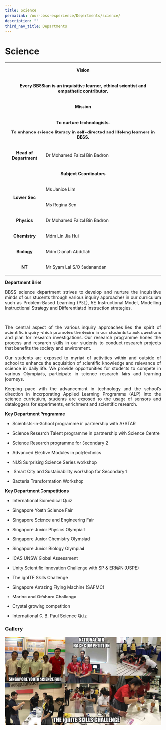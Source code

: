 ```yaml
---
title: Science
permalink: /our-bbss-experience/Departments/science/
description: ""
third_nav_title: Departments
---
```

# Science

<table width="623">
<tbody>
<tr>
<td style="width: 613px;" colspan="2">
<p style="text-align: center;"><strong>Vision</strong></p>
</td>
</tr>
<tr>
<td style="width: 613px;" colspan="2">
<p style="text-align: center;"><strong>Every BBSSian is an inquisitive learner, ethical scientist and empathetic contributor.</strong></p>
</td>
</tr>
<tr>
<td style="width: 613px;" colspan="2">
<p style="text-align: center;"><strong>Mission</strong></p>
</td>
</tr>
<tr>
<td style="width: 613px;" colspan="2">
<p style="text-align: center;"><strong>To nurture technologists.</strong></p>
<p style="text-align: center;"><strong>To enhance science literacy in self-directed and lifelong learners in BBSS.</strong></p>
</td>
</tr>
<tr>
<td style="width: 123.198px;">
<p style="text-align: center;"><strong>Head of Department</strong></p>
</td>
<td style="width: 483.802px;">
<p>Dr Mohamed Faizal Bin Badron</p>
</td>
</tr>
<tr>
<td style="width: 613px;" colspan="2">
<p style="text-align: center;"><strong>Subject Coordinators</strong></p>
</td>
</tr>
<tr>
<td style="width: 123.198px;" rowspan="2">
<p style="text-align: center;"><strong>Lower Sec</strong></p>
</td>
<td style="width: 483.802px;">
<p>Ms Janice Lim</p>
</td>
</tr>
<tr>
<td style="width: 483.802px;">
<p>Ms Regina Sen</p>
</td>
</tr>
<tr>
<td style="width: 123.198px;">
<p style="text-align: center;"><strong>Physics</strong></p>
</td>
<td style="width: 483.802px;">
<p>Dr Mohamed Faizal Bin Badron</p>
</td>
</tr>
<tr>
<td style="width: 123.198px;">
<p style="text-align: center;"><strong>Chemistry</strong></p>
</td>
<td style="width: 483.802px;">
<p>Mdm Lin Jia Hui</p>
</td>
</tr>
<tr>
<td style="width: 123.198px;">
<p style="text-align: center;"><strong>Biology</strong></p>
</td>
<td style="width: 483.802px;">
<p>Mdm Dianah Abdullah</p>
</td>
</tr>
<tr>
<td style="width: 123.198px;">
<p style="text-align: center;"><strong>NT</strong></p>
</td>
<td style="width: 483.802px;">
<p>Mr Syam Lal S/O Sadanandan</p>
</td>
</tr>
</tbody>
</table>

**Department Brief**

<p style="text-align: justify;">BBSS science department strives to develop and nurture the inquisitive minds of our students through various inquiry approaches in our curriculum such as Problem-Based Learning (PBL), 5E Instructional Model, Modelling Instructional Strategy and Differentiated Instruction strategies.    </p> 

<p style="text-align: justify;">The central aspect of the various inquiry approaches lies the spirit of scientific inquiry which promotes the desire in our students to ask questions and plan for research investigations. Our research programme hones the process and research skills in our students to conduct research projects that benefits the society and environment.</p>

<p style="text-align: justify;">Our students are exposed to myriad of activities within and outside of school to enhance the acquisition of scientific knowledge and relevance of science in daily life. We provide opportunities for students to compete in various Olympiads, participate in science research fairs and learning journeys.</p>

<p style="text-align: justify;">Keeping pace with the advancement in technology and the school’s direction in incorporating Applied Learning Programme (ALP) into the science curriculum, students are exposed to the usage of sensors and dataloggers for experiments, enrichment and scientific research.</p>

  

**Key Department Programme**

*   Scientists-in-School programme in partnership with A\*STAR

*   Science Research Talent programme in partnership with Science Centre

*   Science Research programme for Secondary 2

*   Advanced Elective Modules in polytechnics

*   NUS Surprising Science Series workshop

*    Smart City and Sustainability workshop for Secondary 1

*   Bacteria Transformation Workshop

  

**Key Department Competitions**

*   International Biomedical Quiz

*   Singapore Youth Science Fair

*   Singapore Science and Engineering Fair

*   Singapore Junior Physics Olympiad

*   Singapore Junior Chemistry Olympiad

*   Singapore Junior Biology Olympiad

*   ICAS UNSW Global Assessment

*   Unity Scientific Innovation Challenge with SP & ERI@N (USPE)

*   The ignITE Skills Challenge

*   Singapore Amazing Flying Machine (SAFMC)

*   Marine and Offshore Challenge

*   Crystal growing competition

*   International C. B. Paul Science Quiz

### **Gallery**

![](/images/Our%20BBSS%20Experience/Science%20Photo%20Gallery.jpg)
